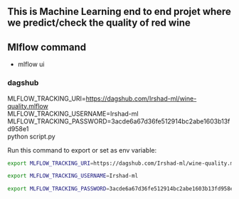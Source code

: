 ## This is Machine Learning end to end projet where we predict/check the quality of red wine


## Mlflow command 
- mlflow ui

### dagshub

MLFLOW_TRACKING_URI=https://dagshub.com/Irshad-ml/wine-quality.mlflow \
MLFLOW_TRACKING_USERNAME=Irshad-ml \
MLFLOW_TRACKING_PASSWORD=3acde6a67d36fe512914bc2abe1603b13fd958e1 \
python script.py

Run  this command to export or set  as env variable:

```bash
export MLFLOW_TRACKING_URI=https://dagshub.com/Irshad-ml/wine-quality.mlflow

export MLFLOW_TRACKING_USERNAME=Irshad-ml

export MLFLOW_TRACKING_PASSWORD=3acde6a67d36fe512914bc2abe1603b13fd958e1
```
